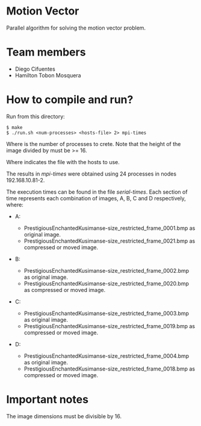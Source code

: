 # Motion Vector
Parallel algorithm for solving the motion vector problem.

# Team members
- Diego Cifuentes
- Hamilton Tobon Mosquera

# How to compile and run?

Run from this directory:
```
$ make
$ ./run.sh <num-processes> <hosts-file> 2> mpi-times
```

Where <num-processes> is the number of processes to crete. Note that the height of the image divided by <num-processes> must be >= 16.

Where <hosts-file> indicates the file with the hosts to use.

The results in *mpi-times* were obtained using 24 processes in nodes 192.168.10.81-2.

The execution times can be found in the file *serial-times*.
Each section of time represents each combination of images, A, B, C and D respectively, where:
- A:
  * PrestigiousEnchantedKusimanse-size_restricted_frame_0001.bmp as original image.
  * PrestigiousEnchantedKusimanse-size_restricted_frame_0021.bmp as compressed or moved image.

- B:
  * PrestigiousEnchantedKusimanse-size_restricted_frame_0002.bmp as original image.
  * PrestigiousEnchantedKusimanse-size_restricted_frame_0020.bmp as compressed or moved image.

- C:
  * PrestigiousEnchantedKusimanse-size_restricted_frame_0003.bmp as original image.
  * PrestigiousEnchantedKusimanse-size_restricted_frame_0019.bmp as compressed or moved image.

- D:
  * PrestigiousEnchantedKusimanse-size_restricted_frame_0004.bmp as original image.
  * PrestigiousEnchantedKusimanse-size_restricted_frame_0018.bmp as compressed or moved image.

# Important notes

The image dimensions must be divisible by 16.